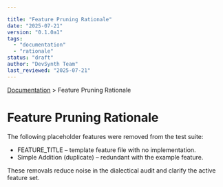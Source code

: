 ```yaml
---

title: "Feature Pruning Rationale"
date: "2025-07-21"
version: "0.1.0a1"
tags:
  - "documentation"
  - "rationale"
status: "draft"
author: "DevSynth Team"
last_reviewed: "2025-07-21"
---
```

<div class="breadcrumbs">
<a href="../index.md">Documentation</a> &gt; Feature Pruning Rationale
</div>

# Feature Pruning Rationale

The following placeholder features were removed from the test suite:

- FEATURE_TITLE – template feature file with no implementation.
- Simple Addition (duplicate) – redundant with the example feature.

These removals reduce noise in the dialectical audit and clarify the active feature set.
